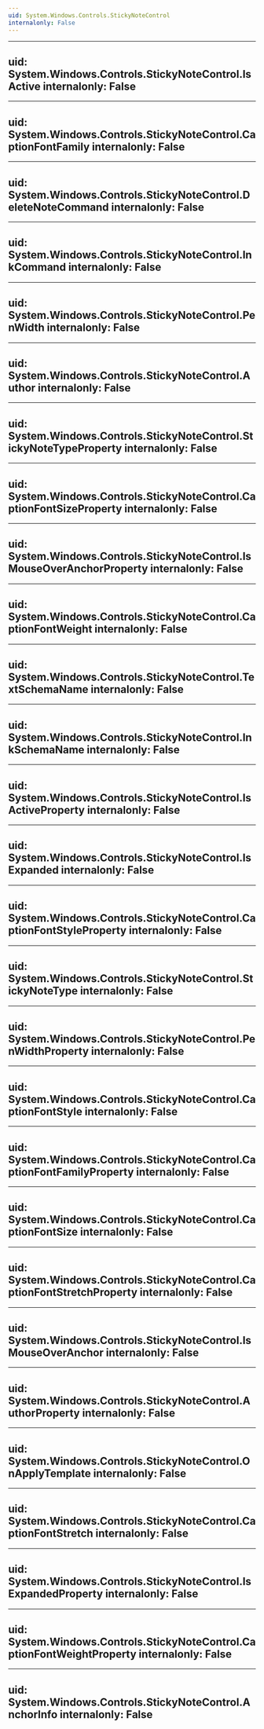 ```yaml
---
uid: System.Windows.Controls.StickyNoteControl
internalonly: False
---
```


---
uid: System.Windows.Controls.StickyNoteControl.IsActive
internalonly: False
---

---
uid: System.Windows.Controls.StickyNoteControl.CaptionFontFamily
internalonly: False
---

---
uid: System.Windows.Controls.StickyNoteControl.DeleteNoteCommand
internalonly: False
---

---
uid: System.Windows.Controls.StickyNoteControl.InkCommand
internalonly: False
---

---
uid: System.Windows.Controls.StickyNoteControl.PenWidth
internalonly: False
---

---
uid: System.Windows.Controls.StickyNoteControl.Author
internalonly: False
---

---
uid: System.Windows.Controls.StickyNoteControl.StickyNoteTypeProperty
internalonly: False
---

---
uid: System.Windows.Controls.StickyNoteControl.CaptionFontSizeProperty
internalonly: False
---

---
uid: System.Windows.Controls.StickyNoteControl.IsMouseOverAnchorProperty
internalonly: False
---

---
uid: System.Windows.Controls.StickyNoteControl.CaptionFontWeight
internalonly: False
---

---
uid: System.Windows.Controls.StickyNoteControl.TextSchemaName
internalonly: False
---

---
uid: System.Windows.Controls.StickyNoteControl.InkSchemaName
internalonly: False
---

---
uid: System.Windows.Controls.StickyNoteControl.IsActiveProperty
internalonly: False
---

---
uid: System.Windows.Controls.StickyNoteControl.IsExpanded
internalonly: False
---

---
uid: System.Windows.Controls.StickyNoteControl.CaptionFontStyleProperty
internalonly: False
---

---
uid: System.Windows.Controls.StickyNoteControl.StickyNoteType
internalonly: False
---

---
uid: System.Windows.Controls.StickyNoteControl.PenWidthProperty
internalonly: False
---

---
uid: System.Windows.Controls.StickyNoteControl.CaptionFontStyle
internalonly: False
---

---
uid: System.Windows.Controls.StickyNoteControl.CaptionFontFamilyProperty
internalonly: False
---

---
uid: System.Windows.Controls.StickyNoteControl.CaptionFontSize
internalonly: False
---

---
uid: System.Windows.Controls.StickyNoteControl.CaptionFontStretchProperty
internalonly: False
---

---
uid: System.Windows.Controls.StickyNoteControl.IsMouseOverAnchor
internalonly: False
---

---
uid: System.Windows.Controls.StickyNoteControl.AuthorProperty
internalonly: False
---

---
uid: System.Windows.Controls.StickyNoteControl.OnApplyTemplate
internalonly: False
---

---
uid: System.Windows.Controls.StickyNoteControl.CaptionFontStretch
internalonly: False
---

---
uid: System.Windows.Controls.StickyNoteControl.IsExpandedProperty
internalonly: False
---

---
uid: System.Windows.Controls.StickyNoteControl.CaptionFontWeightProperty
internalonly: False
---

---
uid: System.Windows.Controls.StickyNoteControl.AnchorInfo
internalonly: False
---
